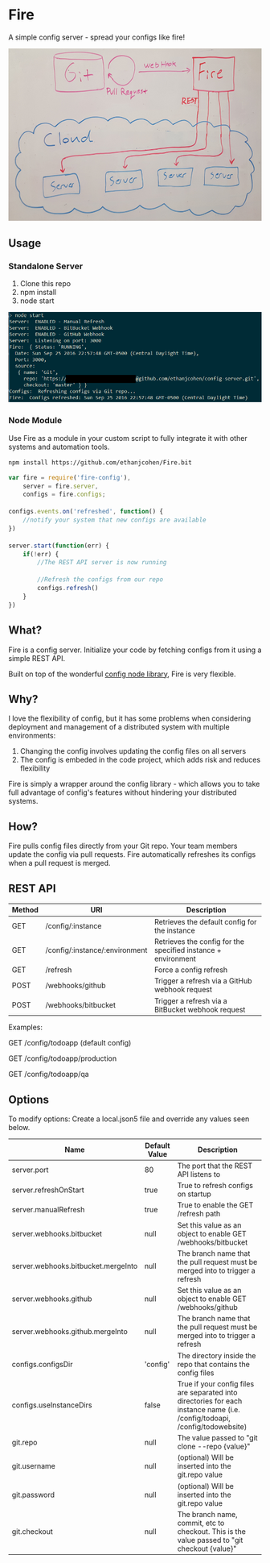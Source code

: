 # Fire
A simple config server - spread your configs like fire!

![](https://raw.githubusercontent.com/ethanjcohen/Fire/master/images/overview.png "Fire server")

## Usage

### Standalone Server
1. Clone this repo
2. npm install
3. node start

![](https://raw.githubusercontent.com/ethanjcohen/Fire/master/images/node-start.png "Overview")

### Node Module
Use Fire as a module in your custom script to fully integrate it with other systems and automation tools.
```
npm install https://github.com/ethanjcohen/Fire.bit
```
```javascript
var fire = require('fire-config'),
    server = fire.server,
    configs = fire.configs;

configs.events.on('refreshed', function() {
    //notify your system that new configs are available
})

server.start(function(err) {
    if(!err) {
        //The REST API server is now running

        //Refresh the configs from our repo
        configs.refresh()
    }
})
```

## What?
Fire is a config server. Initialize your code by fetching configs from it using a simple REST API.

Built on top of the wonderful [config node library](https://www.npmjs.com/package/config), Fire is very flexible.

## Why?
I love the flexibility of config, but it has some problems when considering deployment and management of a distributed system with multiple environments:

1. Changing the config involves updating the config files on all servers
2. The config is embeded in the code project, which adds risk and reduces flexibility

Fire is simply a wrapper around the config library - which allows you to take full advantage of config's features without hindering your distributed systems.

## How?
Fire pulls config files directly from your Git repo. Your team members update the config via pull requests. Fire automatically refreshes its configs when a pull request is merged.

## REST API

| Method        | URI           | Description  |
| ------------- |-------------| -----|
| GET      | /config/:instance | Retrieves the default config for the instance |
| GET      | /config/:instance/:environment      |   Retrieves the config for the specified instance + environment |
| GET      | /refresh      |   Force a config refresh |
| POST      | /webhooks/github      |   Trigger a refresh via a GitHub webhook request |
| POST      | /webhooks/bitbucket      |   Trigger a refresh via a BitBucket webhook request |

Examples:

GET /config/todoapp (default config)

GET /config/todoapp/production

GET /config/todoapp/qa

## Options
To modify options: Create a local.json5 file and override any values seen below.

| Name | Default Value | Description |
| --- | --- | --- |
| server.port | 80 | The port that the REST API listens to
| server.refreshOnStart | true | True to refresh configs on startup
| server.manualRefresh | true | True to enable the GET /refresh path
| server.webhooks.bitbucket | null | Set this value as an object to enable GET /webhooks/bitbucket 
| server.webhooks.bitbucket.mergeInto | null | The branch name that the pull request must be merged into to trigger a refresh
| server.webhooks.github | null | Set this value as an object to enable GET /webhooks/github 
| server.webhooks.github.mergeInto | null | The branch name that the pull request must be merged into to trigger a refresh
| configs.configsDir | 'config' | The directory inside the repo that contains the config files
| configs.useInstanceDirs | false | True if your config files are separated into directories for each instance name (i.e. /config/todoapi, /config/todowebsite)
| git.repo | null | The value passed to "git clone --repo {value}"
| git.username | null | (optional) Will be inserted into the git.repo value
| git.password | null | (optional) Will be inserted into the git.repo value
| git.checkout | null | The branch name, commit, etc to checkout. This is the value passed to "git checkout {value}"
